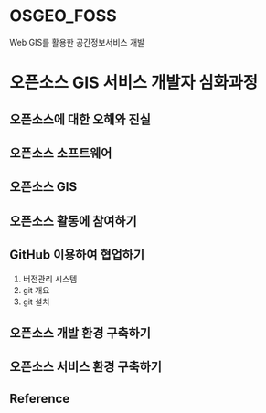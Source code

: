 # OSGEO_FOSS
Web GIS를 활용한 공간정보서비스 개발

# 오픈소스 GIS 서비스 개발자 심화과정

## 오픈소스에 대한 오해와 진실

## 오픈소스 소프트웨어

## 오픈소스 GIS

## 오픈소스 활동에 참여하기

## GitHub 이용하여 협업하기
1. 버전관리 시스템
2. git 개요
3. git 설치

## 오픈소스 개발 환경 구축하기

## 오픈소스 서비스 환경 구축하기

## Reference
